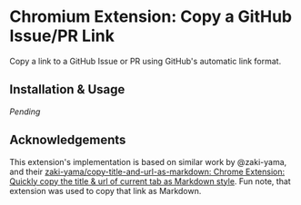 # Chromium Extension: Copy a GitHub Issue/PR Link

Copy a link to a GitHub Issue or PR using GitHub's automatic link format.

## Installation & Usage

_Pending_

## Acknowledgements

This extension's implementation is based on similar work by @zaki-yama, and their [zaki-yama/copy-title-and-url-as-markdown: Chrome Extension: Quickly copy the title & url of current tab as Markdown style](https://github.com/zaki-yama/copy-title-and-url-as-markdown). Fun note, that extension was used to copy that link as Markdown.
